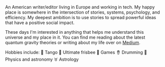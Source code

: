 An American writer/editor living in Europe and working in tech. My happy place is somewhere in the intersection of stories, systems, psychology, and efficiency. My deepest ambition is to use stories to spread powerful ideas that have a positive social impact.

These days I'm interested in anything that helps me understand this universe and my place in it. You can find me reading about the latest quantum gravity theories or writing about my life over on [Medium](https://medium.com/@tommymelvin).

Hobbies include:
🕺 Tango
🥏 Ultimate frisbee
🎲 Games
🪘 Drumming
🔭 Physics and astronomy
♉ Astrology
